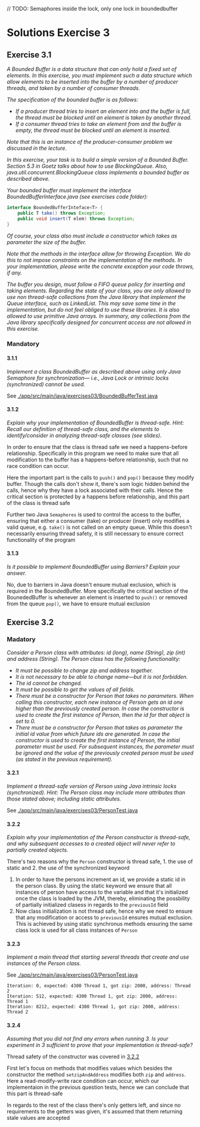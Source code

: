 // TODO: Semaphores inside the lock, only one lock in boundedbuffer
# Solutions Exercise 3

## Exercise 3.1
*A Bounded Buffer is a data structure that can only hold a fixed set of elements. In this exercise, you must implement such a data structure which allow elements to be inserted into the buffer by a number of producer threads, and taken by a number of consumer threads.*

*The specification of the bounded buffer is as follows:*

- *If a producer thread tries to insert an element into and the buffer is full, the thread must be blocked until an element is taken by another thread.*
- *If a consumer thread tries to take an element from and the buffer is empty, the thread must be blocked until an element is inserted.*

*Note that this is an instance of the producer-consumer problem we discussed in the lecture.*

*In this exercise, your task is to build a simple version of a Bounded Buffer. Section 5.3 in Goetz talks about how to use BlockingQueue. Also, java.util.concurrent.BlockingQueue class implements a bounded buffer as described above.*

*Your bounded buffer must implement the interface BoundedBufferInterface.java (see exercises code folder):*

```java
interface BoundedBufferInteface<T> {
    public T take() throws Exception;
    public void insert(T elem) throws Exception;
}
```

*Of course, your class also must include a constructor which takes as parameter the size of the buffer.*

*Note that the methods in the interface allow for throwing Exception. We do this to not impose constraints on the implementation of the methods. In your implementation, please write the concrete exception your code throws, if any.*

*The buffer you design, must follow a FIFO queue policy for inserting and taking elements. Regarding the state of your class, you are only allowed to use non thread-safe collections from the Java library that implement the Queue interface, such as LinkedList<T>. This may save some time in the implementation, but do not feel obliged to use these libraries. It is also allowed to use primitive Java arrays. In summary, any collections from the Java library specifically designed for concurrent access are not allowed in this exercise.*

### Mandatory

#### 3.1.1
*Implement a class BoundedBuffer<T> as described above using only Java Semaphore for synchronization— i.e., Java Lock or intrinsic locks (synchronized) cannot be used.*

See [./app/src/main/java/exercises03/BoundedBufferTest.java](./app/src/main/java/exercises03/BoundedBufferTest.java)

#### 3.1.2
*Explain why your implementation of BoundedBuffer<T> is thread-safe. Hint: Recall our definition of thread-safe class, and the elements to identify/consider in analyzing thread-safe classes (see slides).*

In order to ensure that the class is thread safe we need a happens-before relationship. Specifically in this program we need to make sure that all modification to the buffer has a happens-before relationship, such that no race condition can occur.

Here the important part is the calls to `push()` and `pop()` because they modify buffer. Though the calls don't show it, there's som logic hidden behind the calls, hence why they have a lock associated with their calls. Hence the critical section is protected by a happens before relationship, and this part of the class is thread safe

Further two Java `Semaphores` is used to control the access to the buffer, ensuring that either a consumer (take) or producer (insert) only modifies a valid queue, e.g. `take()` is not called on an empty queue. While this doesn't necessarily ensuring thread safety, it is still necessary to ensure correct functionality of the program

#### 3.1.3
*Is it possible to implement BoundedBuffer<T> using Barriers? Explain your answer.*

No, due to barriers in Java doesn't ensure mutual exclusion, which is required in the BoundedBuffer. More specifically the critical section of the BounededBuffer is whenever an element is inserted to `push()` or removed from the queue `pop()`, we have to ensure mutual exclusion

## Exercise 3.2

### Madatory
*Consider a Person class with attributes: id (long), name (String), zip (int) and address (String). The Person class has the following functionality:*

- *It must be possible to change zip and address together.*
- *It is not necessary to be able to change name—but it is not forbidden.*
- *The id cannot be changed.*
- *It must be possible to get the values of all fields.*
- *There must be a constructor for Person that takes no parameters. When calling this constructor, each new instance of Person gets an id one higher than the previously created person. In case the constructor is used to create the first instance of Person, then the id for that object is set to 0.*
- *There must be a constructor for Person that takes as parameter the initial id value from which future ids are generated. In case the constructor is used to create the first instance of Person, the initial parameter must be used. For subsequent instances, the parameter must be ignored and the value of the previously created person must be used (as stated in the previous requirement).*

#### 3.2.1
*Implement a thread-safe version of Person using Java intrinsic locks (synchronized). Hint: The Person class may include more attributes than those stated above; including static attributes.*

See [./app/src/main/java/exercises03/PersonTest.java](./app/src/main/java/exercises03/PersonTest.java)

#### 3.2.2
*Explain why your implementation of the Person constructor is thread-safe, and why subsequent accesses to a created object will never refer to partially created objects.*

There's two reasons why the `Person` constructor is thread safe, 1. the use of static and 2. the use of the synchronized keyword

1. In order to have the persons increment an id, we provide a static id in the person class. By using the static keyword we ensure that all instances of person have access to the variable and that it's initialized once the class is loaded by the JVM, thereby, eliminating the possbility of partially initialized clasess in regards to the `previousId` field
2. Now class initialization is not thread safe, hence why we need to ensure that any modification or access to `previousId` ensures mutual exclusion. This is achieved by using static synchronus methods ensuring the same class lock is used for all class instances of `Person`

#### 3.2.3
*Implement a main thread that starting several threads that create and use instances of the Person class.*

See [./app/src/main/java/exercises03/PersonTest.java](./app/src/main/java/exercises03/PersonTest.java)

```
Iteration: 0, expected: 4300 Thread 1, got zip: 2000, address: Thread 2
Iteration: 512, expected: 4300 Thread 1, got zip: 2000, address: Thread 1
Iteration: 8212, expected: 4300 Thread 1, got zip: 2000, address: Thread 2
```

#### 3.2.4
*Assuming that you did not find any errors when running 3. Is your experiment in 3 sufficient to prove that your implementation is thread-safe?*

Thread safety of the constructor was covered in [3.2.2](##3.2.2)

First let's focus on methods that modifies values which besides the constructor the method `setzipAndAddress` modifies both `zip` and `address`. Here a read-modify-write race condition can occur, which our implementaion in the previous question tests, hence we can conclude that this part is thread-safe

In regards to the rest of the class there's only getters left, and since no requirements to the getters was given, it's assumed that them returning stale values are accepted
